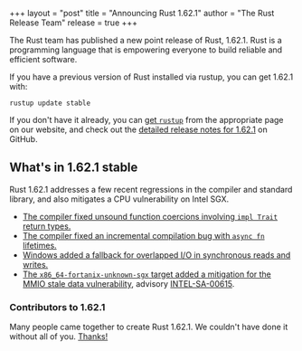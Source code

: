 +++
layout = "post"
title = "Announcing Rust 1.62.1"
author = "The Rust Release Team"
release = true
+++

The Rust team has published a new point release of Rust, 1.62.1. Rust is a
programming language that is empowering everyone to build reliable and
efficient software.

If you have a previous version of Rust installed via rustup, you can get 1.62.1 with:

```
rustup update stable
```

If you don't have it already, you can [get `rustup`][install]
from the appropriate page on our website, and check out the
[detailed release notes for 1.62.1][notes] on GitHub.

[install]: https://www.rust-lang.org/install.html
[notes]: https://github.com/rust-lang/rust/blob/master/RELEASES.md#version-1621-2022-07-19

## What's in 1.62.1 stable

Rust 1.62.1 addresses a few recent regressions in the compiler and standard
library, and also mitigates a CPU vulnerability on Intel SGX.

* [The compiler fixed unsound function coercions involving `impl Trait` return types.][98608]
* [The compiler fixed an incremental compilation bug with `async fn` lifetimes.][98890]
* [Windows added a fallback for overlapped I/O in synchronous reads and writes.][98950]
* [The `x86_64-fortanix-unknown-sgx` target added a mitigation for the
  MMIO stale data vulnerability][98126], advisory [INTEL-SA-00615].

[98608]: https://github.com/rust-lang/rust/issues/98608
[98890]: https://github.com/rust-lang/rust/issues/98890
[98950]: https://github.com/rust-lang/rust/pull/98950
[98126]: https://github.com/rust-lang/rust/pull/98126
[INTEL-SA-00615]: https://www.intel.com/content/www/us/en/security-center/advisory/intel-sa-00615.html

### Contributors to 1.62.1

Many people came together to create Rust 1.62.1. We couldn't have done it
without all of you. [Thanks!](https://thanks.rust-lang.org/rust/1.62.1/)
